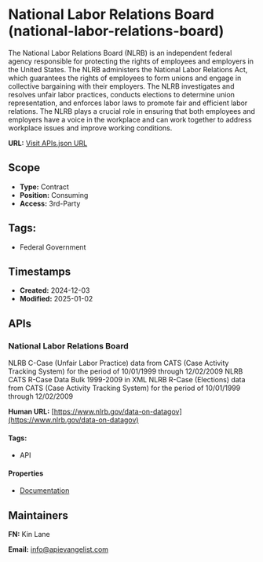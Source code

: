 # National Labor Relations Board (national-labor-relations-board)
The National Labor Relations Board (NLRB) is an independent federal agency responsible for protecting the rights of employees and employers in the United States. The NLRB administers the National Labor Relations Act, which guarantees the rights of employees to form unions and engage in collective bargaining with their employers. The NLRB investigates and resolves unfair labor practices, conducts elections to determine union representation, and enforces labor laws to promote fair and efficient labor relations. The NLRB plays a crucial role in ensuring that both employees and employers have a voice in the workplace and can work together to address workplace issues and improve working conditions.

**URL:** [Visit APIs.json URL](
https://raw.githubusercontent.com/api-evangelist/national-labor-relations-board/refs/heads/main/apis.yml)

## Scope

- **Type:** Contract 
- **Position:** Consuming 
- **Access:** 3rd-Party 

## Tags:

 - Federal Government

## Timestamps

- **Created:** 2024-12-03 
- **Modified:** 2025-01-02 

## APIs

### National Labor Relations Board

NLRB C-Case (Unfair Labor Practice) data from CATS (Case Activity Tracking
System) for the period of 10/01/1999 through 12/02/2009 NLRB CATS R-Case
Data Bulk 1999-2009 in XML NLRB R-Case (Elections) data from CATS (Case
Activity Tracking System) for the period of 10/01/1999 through 12/02/2009

**Human URL:** [https://www.nlrb.gov/data-on-datagov](https://www.nlrb.gov/data-on-datagov)


#### Tags:

 - API

#### Properties

- [Documentation](https://www.nlrb.gov/data-on-datagov)

## Maintainers

**FN:** Kin Lane

**Email:** info@apievangelist.com

